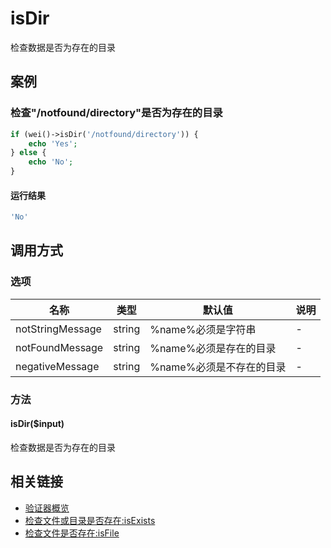 isDir
=====

检查数据是否为存在的目录

案例
----

### 检查"/notfound/directory"是否为存在的目录
```php
if (wei()->isDir('/notfound/directory')) {
    echo 'Yes';
} else {
    echo 'No';
}
```

#### 运行结果
```php
'No'
```

调用方式
--------

### 选项

| 名称              | 类型      | 默认值                    | 说明  |
|-------------------|-----------|---------------------------|-------|
| notStringMessage  | string    | %name%必须是字符串        | -     |
| notFoundMessage   | string    | %name%必须是存在的目录    | -     |
| negativeMessage   | string    | %name%必须是不存在的目录  | -     |

### 方法

#### isDir($input)
检查数据是否为存在的目录

相关链接
--------

* [验证器概览](../book/validators.md)
* [检查文件或目录是否存在:isExists](isExists.md)
* [检查文件是否存在:isFile](isFile.md)